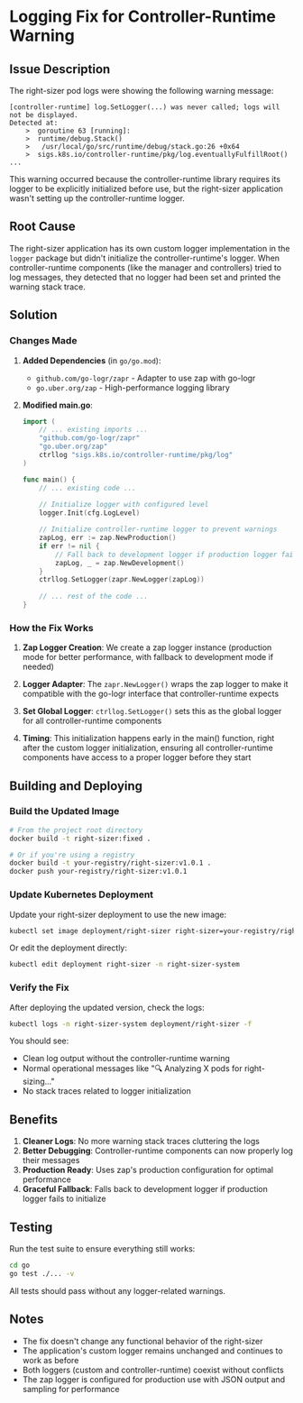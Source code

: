 # Logging Fix for Controller-Runtime Warning

## Issue Description

The right-sizer pod logs were showing the following warning message:

```
[controller-runtime] log.SetLogger(...) was never called; logs will not be displayed.
Detected at:
	>  goroutine 63 [running]:
	>  runtime/debug.Stack()
	>  	/usr/local/go/src/runtime/debug/stack.go:26 +0x64
	>  sigs.k8s.io/controller-runtime/pkg/log.eventuallyFulfillRoot()
...
```

This warning occurred because the controller-runtime library requires its logger to be explicitly initialized before use, but the right-sizer application wasn't setting up the controller-runtime logger.

## Root Cause

The right-sizer application has its own custom logger implementation in the `logger` package but didn't initialize the controller-runtime's logger. When controller-runtime components (like the manager and controllers) tried to log messages, they detected that no logger had been set and printed the warning stack trace.

## Solution

### Changes Made

1. **Added Dependencies** (in `go/go.mod`):
   - `github.com/go-logr/zapr` - Adapter to use zap with go-logr
   - `go.uber.org/zap` - High-performance logging library

2. **Modified main.go**:
   ```go
   import (
       // ... existing imports ...
       "github.com/go-logr/zapr"
       "go.uber.org/zap"
       ctrllog "sigs.k8s.io/controller-runtime/pkg/log"
   )

   func main() {
       // ... existing code ...
       
       // Initialize logger with configured level
       logger.Init(cfg.LogLevel)

       // Initialize controller-runtime logger to prevent warnings
       zapLog, err := zap.NewProduction()
       if err != nil {
           // Fall back to development logger if production logger fails
           zapLog, _ = zap.NewDevelopment()
       }
       ctrllog.SetLogger(zapr.NewLogger(zapLog))
       
       // ... rest of the code ...
   }
   ```

### How the Fix Works

1. **Zap Logger Creation**: We create a zap logger instance (production mode for better performance, with fallback to development mode if needed)

2. **Logger Adapter**: The `zapr.NewLogger()` wraps the zap logger to make it compatible with the go-logr interface that controller-runtime expects

3. **Set Global Logger**: `ctrllog.SetLogger()` sets this as the global logger for all controller-runtime components

4. **Timing**: This initialization happens early in the main() function, right after the custom logger initialization, ensuring all controller-runtime components have access to a proper logger before they start

## Building and Deploying

### Build the Updated Image

```bash
# From the project root directory
docker build -t right-sizer:fixed .

# Or if you're using a registry
docker build -t your-registry/right-sizer:v1.0.1 .
docker push your-registry/right-sizer:v1.0.1
```

### Update Kubernetes Deployment

Update your right-sizer deployment to use the new image:

```bash
kubectl set image deployment/right-sizer right-sizer=your-registry/right-sizer:v1.0.1 -n right-sizer-system
```

Or edit the deployment directly:

```bash
kubectl edit deployment right-sizer -n right-sizer-system
```

### Verify the Fix

After deploying the updated version, check the logs:

```bash
kubectl logs -n right-sizer-system deployment/right-sizer -f
```

You should see:
- Clean log output without the controller-runtime warning
- Normal operational messages like "🔍 Analyzing X pods for right-sizing..."
- No stack traces related to logger initialization

## Benefits

1. **Cleaner Logs**: No more warning stack traces cluttering the logs
2. **Better Debugging**: Controller-runtime components can now properly log their messages
3. **Production Ready**: Uses zap's production configuration for optimal performance
4. **Graceful Fallback**: Falls back to development logger if production logger fails to initialize

## Testing

Run the test suite to ensure everything still works:

```bash
cd go
go test ./... -v
```

All tests should pass without any logger-related warnings.

## Notes

- The fix doesn't change any functional behavior of the right-sizer
- The application's custom logger remains unchanged and continues to work as before
- Both loggers (custom and controller-runtime) coexist without conflicts
- The zap logger is configured for production use with JSON output and sampling for performance